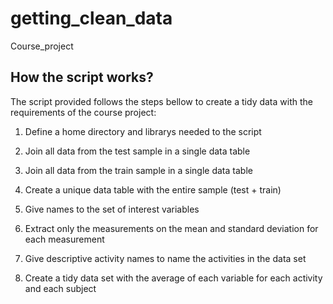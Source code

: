 # getting_clean_data
Course_project

## How the script works?
The script provided follows the steps bellow to create a tidy data with the requirements of the course project:

1) Define a home directory and librarys needed to the script

2) Join all data from the test sample in a single data table

3) Join all data from the train sample in a single data table

4) Create a unique data table with the entire sample (test + train)

5) Give names to the set of interest variables

6) Extract only the measurements on the mean and standard deviation for each measurement

7) Give descriptive activity names to name the activities in the data set

8) Create a tidy data set with the average of each variable for each activity and each subject
